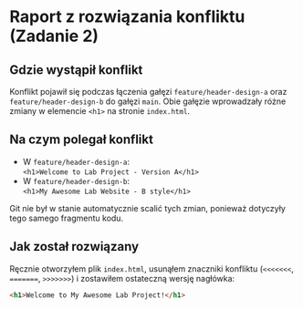 # Raport z rozwiązania konfliktu (Zadanie 2)

## Gdzie wystąpił konflikt
Konflikt pojawił się podczas łączenia gałęzi `feature/header-design-a` oraz `feature/header-design-b` do gałęzi `main`. Obie gałęzie wprowadzały różne zmiany w elemencie `<h1>` na stronie `index.html`.

## Na czym polegał konflikt
- W `feature/header-design-a`:  
  `<h1>Welcome to Lab Project - Version A</h1>`
- W `feature/header-design-b`:  
  `<h1>My Awesome Lab Website - B style</h1>`

Git nie był w stanie automatycznie scalić tych zmian, ponieważ dotyczyły tego samego fragmentu kodu.

## Jak został rozwiązany
Ręcznie otworzyłem plik `index.html`, usunąłem znaczniki konfliktu (`<<<<<<<`, `=======`, `>>>>>>>`) i zostawiłem ostateczną wersję nagłówka:

```html
<h1>Welcome to My Awesome Lab Project!</h1>
